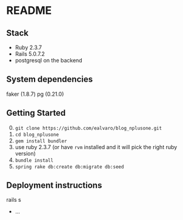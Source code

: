 # README

Stack
-----

* Ruby 2.3.7
* Rails 5.0.7.2
* postgresql on the backend

System dependencies
-------------------

faker (1.8.7)
pg (0.21.0)

Getting Started
---------------

0. `git clone https://github.com/ealvaro/blog_nplusone.git`
0. `cd blog_nplusone`
0. `gem install bundler`
0. use ruby 2.3.7 (or have `rvm` installed and it will pick the right ruby version)
0. `bundle install`
0. `spring rake db:create db:migrate db:seed`

Deployment instructions
-----------------------

rails s

* ...
